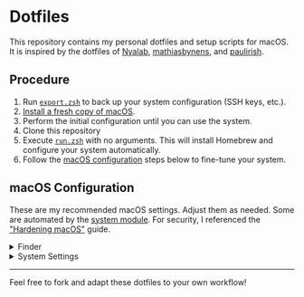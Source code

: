 # Dotfiles

This repository contains my personal dotfiles and setup scripts for macOS.
It is inspired by the dotfiles of [Nyalab](https://github.com/Nyalab/handles), [mathiasbynens](https://github.com/mathiasbynens/dotfiles/), and [paulirish](https://github.com/paulirish/dotfiles).

## Procedure

1. Run [`export.zsh`](./export.zsh) to back up your system configuration (SSH keys, etc.).
2. [Install a fresh copy of macOS](https://support.apple.com/en-gb/HT212749).
3. Perform the initial configuration until you can use the system.
4. Clone this repository
5. Execute [`run.zsh`](./run.zsh) with no arguments. This will install Homebrew and configure your system automatically.
6. Follow the [macOS configuration](#macos-configuration) steps below to fine-tune your system.

## macOS Configuration

These are my recommended macOS settings.
Adjust them as needed.
Some are automated by the [system module](./modules/system/install.zsh).
For security, I referenced the ["Hardening macOS"](https://www.bejarano.io/hardening-macos/) guide.

<details>
<summary>Finder</summary>

- Preferences
  - New Finder windows show: Home
  - Advanced
    - Show all filename extensions: On
    - Keep folders on top:
    - In windows when sorting by name: On
    - On Desktop: On
- View
  - as List
  - Show Path Bar: On
  - Show Status Bar: On

</details>

<details>
<summary>System Settings</summary>

- Network
  - Firewall: On
- General
  - Software Update: Enable all automatic updates
  - Sharing: Disable all sharing options
- Desktop & Dock
  - Size: Small
  - Magnification: Off
  - Automatically hide and show the Dock: On
  - Animate opening applications: Off
  - Show suggested and recent applications in Dock: Off
- Lock Screen
  - Turn display off on battery when inactive: 5 minutes
  - Turn display off on power when inactive: 5 minutes
  - Require password after screen saver or display sleep: Immediately
- Users & Groups
  - Guest User: Off
- Privacy & Security
  - Allow applications from: App Store & Known Developers
  - FileVault: On
- Keyboard
  - Key repeat rate: Fast
  - Delay until repeat: Short
  - Turn keyboard backlight off after inactivity: After 5 seconds
- Trackpad
  - Tap to click: On

</details>

---

Feel free to fork and adapt these dotfiles to your own workflow!
